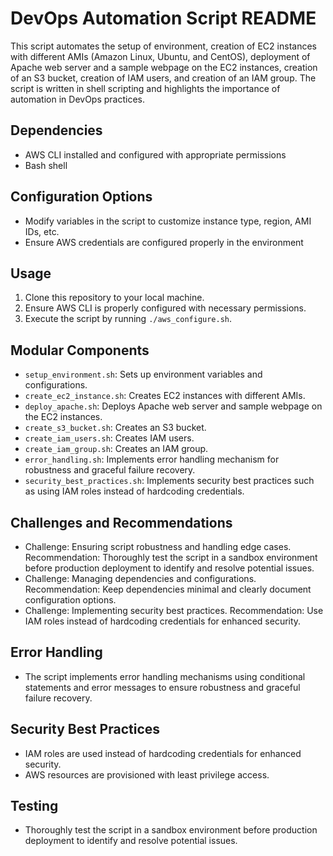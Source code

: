 # DevOps Automation Script README

This script automates the setup of environment, creation of EC2 instances with different AMIs (Amazon Linux, Ubuntu, and CentOS), deployment of Apache web server and a sample webpage on the EC2 instances, creation of an S3 bucket, creation of IAM users, and creation of an IAM group. The script is written in shell scripting and highlights the importance of automation in DevOps practices.

## Dependencies
- AWS CLI installed and configured with appropriate permissions
- Bash shell

## Configuration Options
- Modify variables in the script to customize instance type, region, AMI IDs, etc.
- Ensure AWS credentials are configured properly in the environment

## Usage
1. Clone this repository to your local machine.
2. Ensure AWS CLI is properly configured with necessary permissions.
3. Execute the script by running `./aws_configure.sh`.

## Modular Components
- `setup_environment.sh`: Sets up environment variables and configurations.
- `create_ec2_instance.sh`: Creates EC2 instances with different AMIs.
- `deploy_apache.sh`: Deploys Apache web server and sample webpage on the EC2 instances.
- `create_s3_bucket.sh`: Creates an S3 bucket.
- `create_iam_users.sh`: Creates IAM users.
- `create_iam_group.sh`: Creates an IAM group.
- `error_handling.sh`: Implements error handling mechanism for robustness and graceful failure recovery.
- `security_best_practices.sh`: Implements security best practices such as using IAM roles instead of hardcoding credentials.

## Challenges and Recommendations
- Challenge: Ensuring script robustness and handling edge cases.
  Recommendation: Thoroughly test the script in a sandbox environment before production deployment to identify and resolve potential issues.
- Challenge: Managing dependencies and configurations.
  Recommendation: Keep dependencies minimal and clearly document configuration options.
- Challenge: Implementing security best practices.
  Recommendation: Use IAM roles instead of hardcoding credentials for enhanced security.

## Error Handling
- The script implements error handling mechanisms using conditional statements and error messages to ensure robustness and graceful failure recovery.

## Security Best Practices
- IAM roles are used instead of hardcoding credentials for enhanced security.
- AWS resources are provisioned with least privilege access.

## Testing
- Thoroughly test the script in a sandbox environment before production deployment to identify and resolve potential issues.

